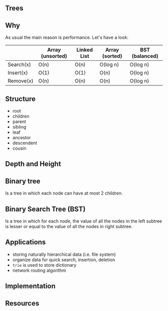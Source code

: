 ## Trees

## Why

As usual the main reason is performance. Let's have a look:

|           | Array (unsorted) | Linked List | Array (sorted) | BST (balanced) |
| ---       | ---              | ---         | ---            | ---            |
| Search(x) | O(n)             | O(n)        | O(log n)       | O(log n)       |
| Insert(x) | O(1)             | O(1)        | O(n)           | O(log n)       |
| Remove(x) | O(n)             | O(n)        | O(n)           | O(log n)       |

## Structure
- root
- children
- parent
- sibling
- leaf
- ancestor
- descendent
- cousin

## Depth and Height

## Binary tree

Is a tree in which each node can have at most 2 children.

## Binary Search Tree (BST)

Is a tree in which for each node, the value of all the nodes in the left subtree is lesser or equal to the value of all the nodes in right subtree.

## Applications
- storing naturally hierarchical data (i.e. file system)
- organize data for quick search, insertion, deletion
- `trie` is used to store dictionary
- network routing algorithm

## Implementation

## Resources